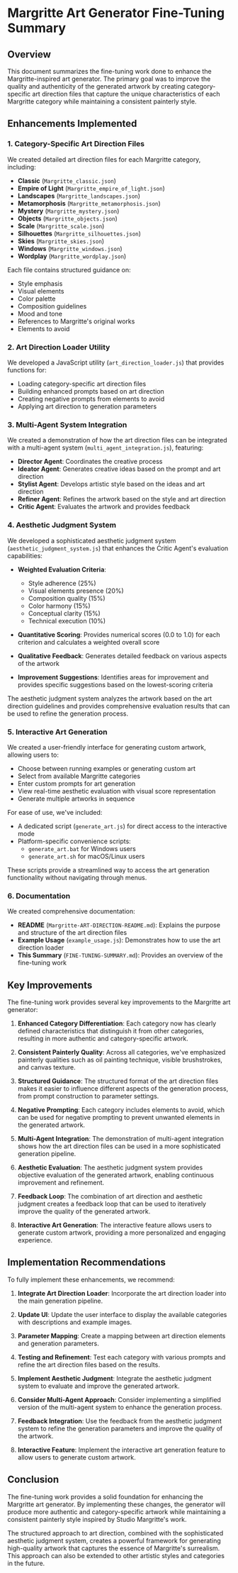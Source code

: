 # Margritte Art Generator Fine-Tuning Summary

## Overview

This document summarizes the fine-tuning work done to enhance the Margritte-inspired art generator. The primary goal was to improve the quality and authenticity of the generated artwork by creating category-specific art direction files that capture the unique characteristics of each Margritte category while maintaining a consistent painterly style.

## Enhancements Implemented

### 1. Category-Specific Art Direction Files

We created detailed art direction files for each Margritte category, including:

- **Classic** (`Margritte_classic.json`)
- **Empire of Light** (`Margritte_empire_of_light.json`)
- **Landscapes** (`Margritte_landscapes.json`)
- **Metamorphosis** (`Margritte_metamorphosis.json`)
- **Mystery** (`Margritte_mystery.json`)
- **Objects** (`Margritte_objects.json`)
- **Scale** (`Margritte_scale.json`)
- **Silhouettes** (`Margritte_silhouettes.json`)
- **Skies** (`Margritte_skies.json`)
- **Windows** (`Margritte_windows.json`)
- **Wordplay** (`Margritte_wordplay.json`)

Each file contains structured guidance on:

- Style emphasis
- Visual elements
- Color palette
- Composition guidelines
- Mood and tone
- References to Margritte's original works
- Elements to avoid

### 2. Art Direction Loader Utility

We developed a JavaScript utility (`art_direction_loader.js`) that provides functions for:

- Loading category-specific art direction files
- Building enhanced prompts based on art direction
- Creating negative prompts from elements to avoid
- Applying art direction to generation parameters

### 3. Multi-Agent System Integration

We created a demonstration of how the art direction files can be integrated with a multi-agent system (`multi_agent_integration.js`), featuring:

- **Director Agent**: Coordinates the creative process
- **Ideator Agent**: Generates creative ideas based on the prompt and art direction
- **Stylist Agent**: Develops artistic style based on the ideas and art direction
- **Refiner Agent**: Refines the artwork based on the style and art direction
- **Critic Agent**: Evaluates the artwork and provides feedback

### 4. Aesthetic Judgment System

We developed a sophisticated aesthetic judgment system (`aesthetic_judgment_system.js`) that enhances the Critic Agent's evaluation capabilities:

- **Weighted Evaluation Criteria**:
  - Style adherence (25%)
  - Visual elements presence (20%)
  - Composition quality (15%)
  - Color harmony (15%)
  - Conceptual clarity (15%)
  - Technical execution (10%)

- **Quantitative Scoring**: Provides numerical scores (0.0 to 1.0) for each criterion and calculates a weighted overall score

- **Qualitative Feedback**: Generates detailed feedback on various aspects of the artwork

- **Improvement Suggestions**: Identifies areas for improvement and provides specific suggestions based on the lowest-scoring criteria

The aesthetic judgment system analyzes the artwork based on the art direction guidelines and provides comprehensive evaluation results that can be used to refine the generation process.

### 5. Interactive Art Generation

We created a user-friendly interface for generating custom artwork, allowing users to:

- Choose between running examples or generating custom art
- Select from available Margritte categories
- Enter custom prompts for art generation
- View real-time aesthetic evaluation with visual score representation
- Generate multiple artworks in sequence

For ease of use, we've included:
- A dedicated script (`generate_art.js`) for direct access to the interactive mode
- Platform-specific convenience scripts:
  - `generate_art.bat` for Windows users
  - `generate_art.sh` for macOS/Linux users

These scripts provide a streamlined way to access the art generation functionality without navigating through menus.

### 6. Documentation

We created comprehensive documentation:

- **README** (`Margritte-ART-DIRECTION-README.md`): Explains the purpose and structure of the art direction files
- **Example Usage** (`example_usage.js`): Demonstrates how to use the art direction loader
- **This Summary** (`FINE-TUNING-SUMMARY.md`): Provides an overview of the fine-tuning work

## Key Improvements

The fine-tuning work provides several key improvements to the Margritte art generator:

1. **Enhanced Category Differentiation**: Each category now has clearly defined characteristics that distinguish it from other categories, resulting in more authentic and category-specific artwork.

2. **Consistent Painterly Quality**: Across all categories, we've emphasized painterly qualities such as oil painting technique, visible brushstrokes, and canvas texture.

3. **Structured Guidance**: The structured format of the art direction files makes it easier to influence different aspects of the generation process, from prompt construction to parameter settings.

4. **Negative Prompting**: Each category includes elements to avoid, which can be used for negative prompting to prevent unwanted elements in the generated artwork.

5. **Multi-Agent Integration**: The demonstration of multi-agent integration shows how the art direction files can be used in a more sophisticated generation pipeline.

6. **Aesthetic Evaluation**: The aesthetic judgment system provides objective evaluation of the generated artwork, enabling continuous improvement and refinement.

7. **Feedback Loop**: The combination of art direction and aesthetic judgment creates a feedback loop that can be used to iteratively improve the quality of the generated artwork.

8. **Interactive Art Generation**: The interactive feature allows users to generate custom artwork, providing a more personalized and engaging experience.

## Implementation Recommendations

To fully implement these enhancements, we recommend:

1. **Integrate Art Direction Loader**: Incorporate the art direction loader into the main generation pipeline.

2. **Update UI**: Update the user interface to display the available categories with descriptions and example images.

3. **Parameter Mapping**: Create a mapping between art direction elements and generation parameters.

4. **Testing and Refinement**: Test each category with various prompts and refine the art direction files based on the results.

5. **Implement Aesthetic Judgment**: Integrate the aesthetic judgment system to evaluate and improve the generated artwork.

6. **Consider Multi-Agent Approach**: Consider implementing a simplified version of the multi-agent system to enhance the generation process.

7. **Feedback Integration**: Use the feedback from the aesthetic judgment system to refine the generation parameters and improve the quality of the artwork.

8. **Interactive Feature**: Implement the interactive art generation feature to allow users to generate custom artwork.

## Conclusion

The fine-tuning work provides a solid foundation for enhancing the Margritte art generator. By implementing these changes, the generator will produce more authentic and category-specific artwork while maintaining a consistent painterly style inspired by Studio Margritte's work.

The structured approach to art direction, combined with the sophisticated aesthetic judgment system, creates a powerful framework for generating high-quality artwork that captures the essence of Margritte's surrealism. This approach can also be extended to other artistic styles and categories in the future. 